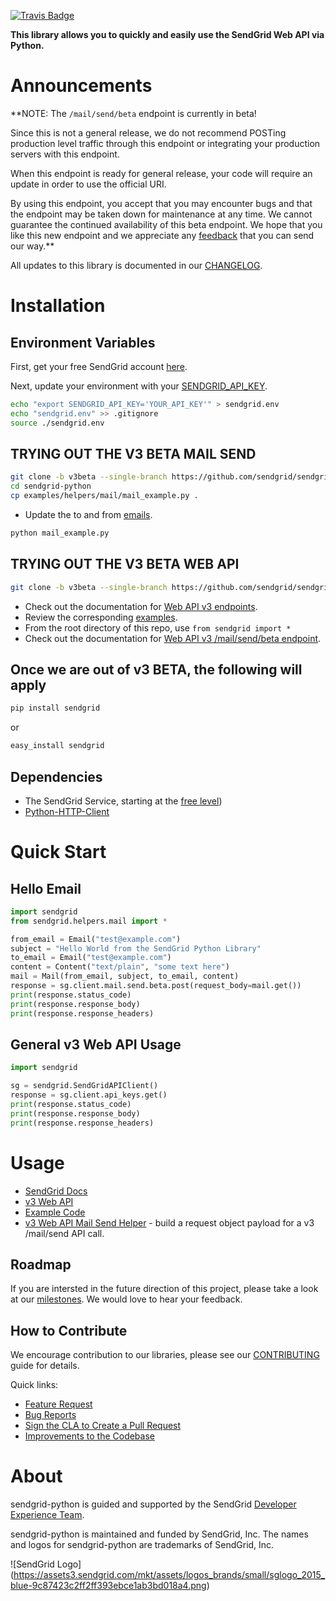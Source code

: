 [![Travis Badge](https://travis-ci.org/sendgrid/sendgrid-python.svg?branch=v3beta)](https://travis-ci.org/sendgrid/sendgrid-python)

**This library allows you to quickly and easily use the SendGrid Web API via Python.**

# Announcements

**NOTE: The `/mail/send/beta` endpoint is currently in beta!

Since this is not a general release, we do not recommend POSTing production level traffic through this endpoint or integrating your production servers with this endpoint.

When this endpoint is ready for general release, your code will require an update in order to use the official URI.

By using this endpoint, you accept that you may encounter bugs and that the endpoint may be taken down for maintenance at any time. We cannot guarantee the continued availability of this beta endpoint. We hope that you like this new endpoint and we appreciate any [feedback](dx+mail-beta@sendgrid.com) that you can send our way.**

All updates to this library is documented in our [CHANGELOG](https://github.com/sendgrid/sendgrid-python/blob/v3beta/CHANGELOG.md).

# Installation

## Environment Variables

First, get your free SendGrid account [here](https://sendgrid.com/free?source=sendgrid-python).

Next, update your environment with your [SENDGRID_API_KEY](https://app.sendgrid.com/settings/api_keys).

```bash
echo "export SENDGRID_API_KEY='YOUR_API_KEY'" > sendgrid.env
echo "sendgrid.env" >> .gitignore
source ./sendgrid.env
```
## TRYING OUT THE V3 BETA MAIL SEND

```bash
git clone -b v3beta --single-branch https://github.com/sendgrid/sendgrid-python.git
cd sendgrid-python
cp examples/helpers/mail/mail_example.py .
```

* Update the to and from [emails](https://github.com/sendgrid/sendgrid-python/blob/v3beta/examples/helpers/mail/mail_example.py#L11).

```bash
python mail_example.py
```

## TRYING OUT THE V3 BETA WEB API

```bash
git clone -b v3beta --single-branch https://github.com/sendgrid/sendgrid-python.git
```

* Check out the documentation for [Web API v3 endpoints](https://sendgrid.com/docs/API_Reference/Web_API_v3/index.html).
* Review the corresponding [examples](https://github.com/sendgrid/sendgrid-python/blob/v3beta/examples).
* From the root directory of this repo, use `from sendgrid import *`
* Check out the documentation for [Web API v3 /mail/send/beta endpoint](https://sendgrid.com/docs/API_Reference/Web_API_v3/Mail/index.html).

## Once we are out of v3 BETA, the following will apply

```bash
pip install sendgrid
```

or

```bash
easy_install sendgrid
```

## Dependencies

- The SendGrid Service, starting at the [free level](https://sendgrid.com/free?source=sendgrid-python))
- [Python-HTTP-Client](https://github.com/sendgrid/python-http-client)

# Quick Start

## Hello Email

```python
import sendgrid
from sendgrid.helpers.mail import *

from_email = Email("test@example.com")
subject = "Hello World from the SendGrid Python Library"
to_email = Email("test@example.com")
content = Content("text/plain", "some text here")
mail = Mail(from_email, subject, to_email, content)
response = sg.client.mail.send.beta.post(request_body=mail.get())
print(response.status_code)
print(response.response_body)
print(response.response_headers)
```

## General v3 Web API Usage

```python
import sendgrid

sg = sendgrid.SendGridAPIClient()
response = sg.client.api_keys.get()
print(response.status_code)
print(response.response_body)
print(response.response_headers)
```

# Usage

- [SendGrid Docs](https://sendgrid.com/docs/API_Reference/index.html)
- [v3 Web API](https://github.com/sendgrid/sendgrid-python/tree/v3beta/USAGE.md)
- [Example Code](https://github.com/sendgrid/sendgrid-python/tree/v3beta/examples)
- [v3 Web API Mail Send Helper](https://github.com/sendgrid/sendgrid-python/tree/v3beta/sendgrid/helpers/mail) - build a request object payload for a v3 /mail/send API call.

## Roadmap

If you are intersted in the future direction of this project, please take a look at our [milestones](https://github.com/sendgrid/sendgrid-python/milestones). We would love to hear your feedback.

## How to Contribute

We encourage contribution to our libraries, please see our [CONTRIBUTING](https://github.com/sendgrid/sendgrid-python/blob/v3beta/CONTRIBUTING.md) guide for details.

Quick links:

- [Feature Request](https://github.com/sendgrid/sendgrid-python/blob/v3beta/CONTRIBUTING.md#feature_request)
- [Bug Reports](https://github.com/sendgrid/sendgrid-python/blob/v3beta/CONTRIBUTING.md#submit_a_bug_report)
- [Sign the CLA to Create a Pull Request](https://github.com/sendgrid/sendgrid-open-source-templates/tree/v3beta/CONTRIBUTING.md#cla)
- [Improvements to the Codebase](https://github.com/sendgrid/sendgrid-python/blob/v3beta/CONTRIBUTING.md#improvements_to_the_codebase)

# About

sendgrid-python is guided and supported by the SendGrid [Developer Experience Team](mailto:dx@sendgrid.com).

sendgrid-python is maintained and funded by SendGrid, Inc. The names and logos for sendgrid-python are trademarks of SendGrid, Inc.

![SendGrid Logo]
(https://assets3.sendgrid.com/mkt/assets/logos_brands/small/sglogo_2015_blue-9c87423c2ff2ff393ebce1ab3bd018a4.png)